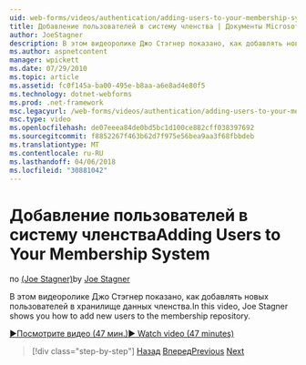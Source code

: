 ```yaml
---
uid: web-forms/videos/authentication/adding-users-to-your-membership-system
title: Добавление пользователей в систему членства | Документы Microsoft
author: JoeStagner
description: В этом видеоролике Джо Стэгнер показано, как добавлять новых пользователей в хранилище данных членства.
ms.author: aspnetcontent
manager: wpickett
ms.date: 07/29/2010
ms.topic: article
ms.assetid: fc0f145a-ba00-495e-b8aa-a6e8ad4e80f5
ms.technology: dotnet-webforms
ms.prod: .net-framework
msc.legacyurl: /web-forms/videos/authentication/adding-users-to-your-membership-system
msc.type: video
ms.openlocfilehash: de07eeea84de0bd5bc1d100ce882cff038397692
ms.sourcegitcommit: f8852267f463b62d7f975e56bea9aa3f68fbbdeb
ms.translationtype: MT
ms.contentlocale: ru-RU
ms.lasthandoff: 04/06/2018
ms.locfileid: "30881042"
---
```

<a name="adding-users-to-your-membership-system"></a><span data-ttu-id="19ded-103">Добавление пользователей в систему членства</span><span class="sxs-lookup"><span data-stu-id="19ded-103">Adding Users to Your Membership System</span></span>
====================
<span data-ttu-id="19ded-104">по [(Joe Stagner)](https://github.com/JoeStagner)</span><span class="sxs-lookup"><span data-stu-id="19ded-104">by [Joe Stagner](https://github.com/JoeStagner)</span></span>

<span data-ttu-id="19ded-105">В этом видеоролике Джо Стэгнер показано, как добавлять новых пользователей в хранилище данных членства.</span><span class="sxs-lookup"><span data-stu-id="19ded-105">In this video, Joe Stagner shows you how to add new users to the membership repository.</span></span>

[<span data-ttu-id="19ded-106">&#9654;Посмотрите видео (47 мин.)</span><span class="sxs-lookup"><span data-stu-id="19ded-106">&#9654; Watch video (47 minutes)</span></span>](https://channel9.msdn.com/Blogs/ASP-NET-Site-Videos/adding-users-to-your-membership-system)

> [!div class="step-by-step"]
> <span data-ttu-id="19ded-107">[Назад](validating-users-with-the-login-control.md)
> [Вперед](logging-users-into-your-membership-system.md)</span><span class="sxs-lookup"><span data-stu-id="19ded-107">[Previous](validating-users-with-the-login-control.md)
[Next](logging-users-into-your-membership-system.md)</span></span>
